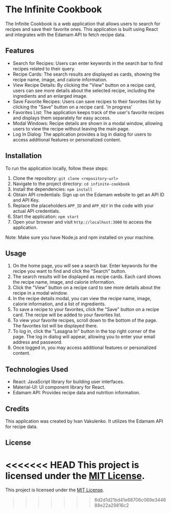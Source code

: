 # The Infinite Cookbook

The Infinite Cookbook is a web application that allows users to search for recipes and save their favorite ones. This application is built using React and integrates with the Edamam API to fetch recipe data.

## Features

- Search for Recipes: Users can enter keywords in the search bar to find recipes related to their query.
- Recipe Cards: The search results are displayed as cards, showing the recipe name, image, and calorie information.
- View Recipe Details: By clicking the "View" button on a recipe card, users can see more details about the selected recipe, including the ingredients and an enlarged image.
- Save Favorite Recipes: Users can save recipes to their favorites list by clicking the "Save" button on a recipe card. 'in progress'
- Favorites List: The application keeps track of the user's favorite recipes and displays them separately for easy access.
- Modal Windows: Recipe details are shown in a modal window, allowing users to view the recipe without leaving the main page.
- Log In Dialog: The application provides a log in dialog for users to access additional features or personalized content.

## Installation

To run the application locally, follow these steps:

1. Clone the repository: `git clone <repository-url>`
2. Navigate to the project directory: `cd infinite-cookbook`
3. Install the dependencies: `npm install`
4. Obtain API credentials: Sign up on the Edamam website to get an API ID and API Key.
5. Replace the placeholders `APP_ID` and `APP_KEY` in the code with your actual API credentials.
6. Start the application: `npm start`
7. Open your browser and visit `http://localhost:3000` to access the application.

Note: Make sure you have Node.js and npm installed on your machine.

## Usage

1. On the home page, you will see a search bar. Enter keywords for the recipe you want to find and click the "Search" button.
2. The search results will be displayed as recipe cards. Each card shows the recipe name, image, and calorie information.
3. Click the "View" button on a recipe card to see more details about the recipe in a modal window.
4. In the recipe details modal, you can view the recipe name, image, calorie information, and a list of ingredients.
5. To save a recipe to your favorites, click the "Save" button on a recipe card. The recipe will be added to your favorites list.
6. To view your favorite recipes, scroll down to the bottom of the page. The favorites list will be displayed there.
7. To log in, click the "Lasagna In" button in the top right corner of the page. The log in dialog will appear, allowing you to enter your email address and password.
8. Once logged in, you may access additional features or personalized content.

## Technologies Used

- React: JavaScript library for building user interfaces.
- Material-UI: UI component library for React.
- Edamam API: Provides recipe data and nutrition information.

## Credits

This application was created by Ivan Vakulenko. It utilizes the Edamam API for recipe data.

## License

<<<<<<< HEAD
This project is licensed under the [MIT License](https://opensource.org/licenses/MIT).
=======
This project is licensed under the [MIT License](https://opensource.org/licenses/MIT).
>>>>>>> 6d2d1d21bd41e68706c069e344688e22a29816c2
